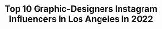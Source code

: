 ---
title: Top 10 Graphic-Designers Instagram Influencers In Los Angeles In 2022
description: >-
  Find top graphic-designers Instagram influencers in Los Angeles in 2022. Most popular hashtags: #art #graphicdesign #design.
platform: Instagram
hits: 31
text_top: Analyze the best Instagram influencers on inBeat.
text_bottom: inBeat has 31 Instagram influencers like this in Los Angeles, United States for you to collaborate.
profiles:
  - username: "awolone"
    fullname: >-
      AWOL ONE
    bio: >-
      RAPPER x GRAPHIC DESIGNER x LOS ANGELES
    location: "United States"
    followers: 18273
    engagement: 119
    commentsToLikes: 0.041510
    id: ck5hsditawf1e0i11p2cv4nt3
    verified: false
    hashtags: "#speakerface, #bioexorcist, #jointhecloaks, #spotify"
  - username: "nevermade"
    fullname: >-
      Francisco Reyes Jr.
    bio: >-
      Artist & Graphic Designer From Los Angeles Visual Stimuli | Serigraphs | Murals | Merchandise Hit The Shop! 🔻🔻
    location: "United States"
    followers: 33168
    engagement: 146
    commentsToLikes: 0.015433
    id: ck55l5wpn0u1n0i11l5tfnhfu
    verified: false
    hashtags: "#savetheusps, #nevermade, #nevermadegiveaway10"
  - username: "andresandrieu"
    fullname: >-
      Andrés Andrieu
    bio: >-
      Graphic Designer & Photographer Los Angeles, CA 🌴
    location: "United States"
    followers: 15678
    engagement: 119
    commentsToLikes: 0.022781
    id: ck13d0uxw33kh0i19ddk9n11v
    verified: false
    hashtags: "#delivery, #immigration, #cybertruck, #tesla"
  - username: "cheligfx"
    fullname: >-
      Che1ique
    bio: >-
      Graphic Artist // Remember you have infinite potential! Clients with: NBA l B/R | Knicks | ESPN Open to work! 💥 Inquiries: cheliross90@yahoo.com
    location: "United States"
    followers: 5611
    engagement: 1642
    commentsToLikes: 0.060103
    id: ck5qb4i8qjroe0i11wubzm7lu
    verified: false
    hashtags: "#art, #lebron, #kobebryant, #artists"
  - username: "leonatsume"
    fullname: >-
      Leo Natsume
    bio: >-
      Creative Designer. Clients: Google, Instagram, Adobe, Uber, Twitter, Huawei, Nike, Disney, Coca-Cola, NYT, Mercedes-Benz, WillSmith, Armani.
    location: "United States"
    followers: 24332
    engagement: 398
    commentsToLikes: 0.017378
    id: ck0vuzgofmuiw0i19bru4qv33
    verified: false
    hashtags: "#octane, #catsofinstagram, #smartphone, #influencer"
  - username: "super_scoundrel"
    fullname: >-
      Devin Doty | Illustrator
    bio: >-
      Los Angeles illustrator/graphic designer. Shop vv
    location: "United States"
    followers: 18643
    engagement: 1385
    commentsToLikes: 0.015970
    id: ckaoqtk30kbo20i78yv9ntanw
    verified: false
    hashtags: "#vector, #poster, #fanart, #vaporwave"
  - username: "melaamory"
    fullname: >-
      Sasha Vinogradova | Design
    bio: >-
      🖍Graphic designer and artist 📍Los Angeles | art director at Apple 📮 melaamory@gmail.com #cg #cinema4d #3d 🔻My short Forest
    location: "United States"
    followers: 12734
    engagement: 839
    commentsToLikes: 0.030548
    id: ck5qakzlpgy430i11q0xxnghi
    verified: false
    hashtags: "#thegraphicpr0ject, #artinstallation, #weekly, #photoshop"
  - username: "createbymadden"
    fullname: >-
      Create by madden LLC
    bio: >-
      Just a small shop with Big Dreams:) #Customsigns / #WoodWork / #Eventrentals Deposit Required Shipping available. Located in #Riverbank, Ca
    location: "United States"
    followers: 24503
    engagement: 371
    commentsToLikes: 0.735130
    id: ck6tqpknht0ck0j71wwgurctc
    verified: false
    hashtags: "#startup, #style, #nurseryinspo, #design"
  - username: "morganweske"
    fullname: >-
      Morgan Weske
    bio: >-
      Roller Skater / Choreographer / Creative Director / Film SFX Editor ❤️ passion project @dance.skate 📍Venice Beach, Los Angeles
    location: "United States"
    followers: 23545
    engagement: 608
    commentsToLikes: 0.046008
    id: ckf5ttlniiqal0j237acetcqy
    verified: false
    hashtags: "#rollerskate, #skatelove, #rollerskating, #danceskate"
  - username: "emilyboffeli"
    fullname: >-
      emily boffeli
    bio: >-
      los angeles art direction | designer | content creation sr. graphic designer + content strategist @mate_the_label emilyboffeli@gmail.com
    location: "United States"
    followers: 4936
    engagement: 927
    commentsToLikes: 0.245481
    id: ck0vvh2u8p4110i19z2zi473p
    verified: false
    hashtags: ""
---